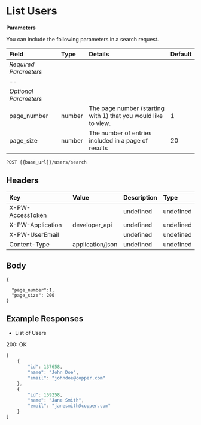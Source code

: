# List Users

**Parameters**

You can include the following parameters in a search request.

| Field | Type | Details | Default |
| :--- | :--- | :--- | :--- |
| _Required Parameters_ |  |  |  |
| -- |  |  |  |
| _Optional Parameters_ |  |  |  |
| page\_number | number | The page number \(starting with 1\) that you would like to view. | 1 |
| page\_size | number | The number of entries included in a page of results | 20 |

`POST {{base_url}}/users/search`

## Headers

| Key | Value | Description | Type |
| :--- | :--- | :--- | :--- |
| X-PW-AccessToken |  | undefined | undefined |
| X-PW-Application | developer\_api | undefined | undefined |
| X-PW-UserEmail |  | undefined | undefined |
| Content-Type | application/json | undefined | undefined |

## Body

```text
{

  "page_number":1,
  "page_size": 200
}
```

## Example Responses

* List of Users

200: OK

```javascript
[
    {
        "id": 137658,
        "name": "John Doe",
        "email": "johndoe@copper.com"
    },
    {
        "id": 159258,
        "name": "Jane Smith",
        "email": "janesmith@copper.com"
    }
]
```

